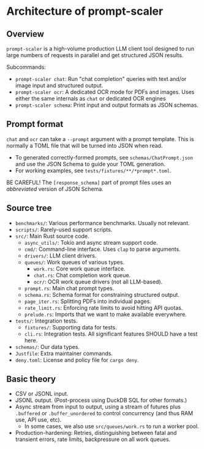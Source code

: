 # Architecture of prompt-scaler

## Overview

`prompt-scaler` is a high-volume production LLM client tool designed to run large numbers of requests in parallel and get structured JSON results.

Subcommands:

- `prompt-scaler chat`: Run "chat completion" queries with text and/or image input and structured output.
- `prompt-scaler ocr`: A dedicated OCR mode for PDFs and images. Uses either the same internals as `chat` or dedicated OCR engines
- `prompt-scaler schema`: Print input and output formats as JSON schemas.

## Prompt format

`chat` and `ocr` can take a `--prompt` argument with a prompt template. This is normally a TOML file that will be turned into JSON when read.

- To generated correctly-formed prompts, see `schemas/ChatPrompt.json` and use the JSON Schema to guide your TOML generation.
- For working examples, see `tests/fixtures/**/*prompt*.toml`.

BE CAREFUL! The `[response_schema]` part of prompt files uses an _abbreviated_ version of JSON Schema.

## Source tree

- `benchmarks/`: Various performance benchmarks. Usually not relevant.
- `scripts/`: Rarely-used support scripts.
- `src/`: Main Rust source code.
    - `async_utils/`: Tokio and async stream support code.
    - `cmd/`: Command-line interface. Uses `clap` to parse arguments.
    - `drivers/`: LLM client drivers.
    - `queues/`: Work queues of various types.
        - `work.rs`: Core work queue interface.
        - `chat.rs`: Chat completion work queue.
        - `ocr/`: OCR work queue drivers (not all LLM-based).
    - `prompt.rs`: Main chat prompt types.
    - `schema.rs`: Schema format for constraining structured output.
    - `page_iter.rs`: Splitting PDFs into individual pages.
    - `rate_limit.rs`: Enforcing rate limits to avoid hitting API quotas.
    - `prelude.rs`: Imports that we want to make available everywhere.
- `tests/`: Integration tests.
    - `fixtures/`: Supporting data for tests.
    - `cli.rs`: Integration tests. All significant features SHOULD have a test here.
- `schemas/`: Our data types.
- `Justfile`: Extra maintainer commands.
- `deny.toml`: License and policy file for `cargo deny`.

## Basic theory

- CSV or JSONL input.
- JSONL output. (Post-process using DuckDB SQL for other formats.)
- Async stream from input to output, using a stream of futures plus `.buffered` or `.buffer_unordered` to control concurrency (and thus RAM use, API use, etc).
    - In some cases, we also use `src/queues/work.rs` to run a worker pool.
- Production-hardening: Retries, distinguishing between fatal and transient errors, rate limits, backpressure on all work queues.